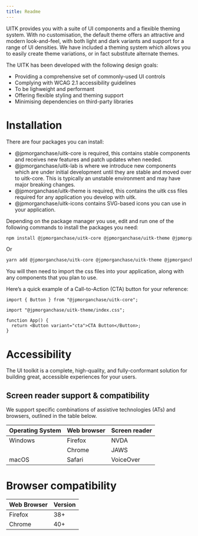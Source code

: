 ```yaml
---
title: Readme
---
```

UITK provides you with a suite of UI components and a flexible theming system. With no customisation, the default theme offers an attractive and modern look-and-feel, with both light and dark variants and support for a range of UI densities. 
We have included a theming system which allows you to easily create theme variations, or in fact substitute alternate themes. 

The UITK has been developed with the following design goals:
- Providing a comprehensive set of commonly-used UI controls
- Complying with WCAG 2.1 accessibility guidelines
- To be lighweight and performant
- Offering flexible styling and theming support
- Minimising dependencies on third-party libraries

# Installation

There are four packages you can install:

-   @jpmorganchase/uitk-core is required, this contains stable components and receives
    new features and patch updates when needed.
-   @jpmorganchase/uitk-lab is where we introduce new components which are under initial development until they are stable and moved over to uitk-core. This is typically an unstable environment and may have major breaking changes.
-   @jpmorganchase/uitk-theme is required, this contains the uitk css files required
    for any application you develop with uitk.
-   @jpmorganchase/uitk-icons contains SVG-based icons you can use in your
    application.

Depending on the package manager you use, edit and run one of the following commands to install the packages you need:

```sh
npm install @jpmorganchase/uitk-core @jpmorganchase/uitk-theme @jpmorganchase/uitk-lab @jpmorganchase/uitk-icons
```
Or

```sh
yarn add @jpmorganchase/uitk-core @jpmorganchase/uitk-theme @jpmorganchase/uitk-lab @jpmorganchase/uitk-icons
```
You will then need to import the css files into your application, along with any components that you plan to use. 

Here’s a quick example of a Call-to-Action (CTA) button for your reference:

```JSX
import { Button } from "@jpmorganchase/uitk-core";

import "@jpmorganchase/uitk-theme/index.css";

function App() {
  return <Button variant="cta">CTA Button</Button>;
} 
```

# Accessibility

The UI toolkit is a complete, high-quality, and fully-conformant solution for building great, accessible experiences for your users.

## Screen reader support & compatibility

We support specific combinations of assistive technologies (ATs) and
browsers, outlined in the table below.

| Operating System | Web browser | Screen reader |
|----------------|------------|--------------|
| Windows | Firefox | NVDA |
|| Chrome | JAWS |
| macOS | Safari | VoiceOver |

# Browser compatibility

| Web Browser | Version |
|-------------|---------|
| Firefox | 38+ |
| Chrome | 40+ |


